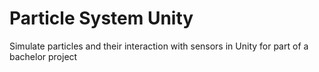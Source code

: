 # Particle System Unity

Simulate particles and their interaction with sensors in Unity for part of a bachelor project

